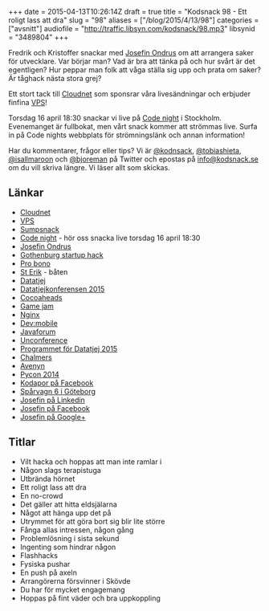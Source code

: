 +++
date = 2015-04-13T10:26:14Z
draft = true
title = "Kodsnack 98 - Ett roligt lass att dra"
slug = "98"
aliases = ["/blog/2015/4/13/98"]
categories = ["avsnitt"]
audiofile = "http://traffic.libsyn.com/kodsnack/98.mp3"
libsynid = "3489804"
+++

Fredrik och Kristoffer snackar med [Josefin Ondrus](https://se.linkedin.com/in/josefinondrus) om att arrangera saker för utvecklare. Var börjar man? Vad är bra att tänka på och hur svårt är det egentligen? Hur peppar man folk att våga ställa sig upp och prata om saker? Är tåghack nästa stora grej?

Ett stort tack till [Cloudnet](http://www.cloudnet.se) som sponsrar våra livesändningar och erbjuder finfina  [VPS](http://en.wikipedia.org/wiki/Virtual_private_server)!

Torsdag 16 april 18:30 snackar vi live på [Code night](http://www.codenight.se)  i Stockholm. Evenemanget är fullbokat, men vårt snack kommer att strömmas live. Surfa in på Code nights webbplats för strömningslänk och annan information!

Har du kommentarer, frågor eller tips? Vi är [@kodnsack](https://www.twitter.com/kodsnack), [@tobiashieta](https://www.twitter.com/tobiashieta), [@isallmaroon](https://www.twitter.com/isallmaroon) och [@bjoreman](https://www.twitter.com/bjoreman) på Twitter och epostas på [info@kodsnack.se](mailto:info@kodsnack.se) om du vill skriva längre. Vi läser allt som skickas.

## Länkar ##
* [Cloudnet](http://www.cloudnet.se)
* [VPS](http://en.wikipedia.org/wiki/Virtual_private_server)
* [Sumpsnack](http://www.kodsnack.se/sumpsnack)
* [Code night](http://www.codenight.se) - hör oss snacka live torsdag 16 april 18:30
* [Josefin Ondrus](https://se.linkedin.com/in/josefinondrus)
* [Gothenburg startup hack](http://www.gbgstartuphack.com/)
* [Pro bono](http://en.wikipedia.org/wiki/Pro_bono)
* [St Erik](http://www.stromma.se/sv/Goteborg/Inspiration/Skargard/MS-St-Erik/) - båten
* [Datatjej](http://datatjej.se/)
* [Datatjejkonferensen 2015](http://konferens.datatjej.se/#section-1)
* [Cocoaheads](http://cocoaheads.org/)
* [Game jam](http://en.wikipedia.org/wiki/Game_jam)
* [Nginx](http://en.wikipedia.org/wiki/Nginx)
* [Dev:mobile](http://devmobile.se/)
* [Javaforum](http://www.javaforum.se/jf/)
* [Unconference](http://en.wikipedia.org/wiki/Unconference)
* [Programmet för Datatjej 2015](http://konferens.datatjej.se/schema/)
* [Chalmers](http://en.wikipedia.org/wiki/Chalmers_University_of_Technology)
* [Avenyn](http://en.wikipedia.org/wiki/Kungsportsavenyen)
* [Pycon 2014](http://www.pycon.se/2014/)
* [Kodapor på Facebook](https://www.facebook.com/groups/utvecklare.stockholm/)
* [Spårvagn 6 i Göteborg](http://sv.wikipedia.org/wiki/Linje_6_%28G%C3%B6teborgs_sp%C3%A5rv%C3%A4gar%29)
* [Josefin på Linkedin](https://se.linkedin.com/in/josefinondrus)
* [Josefin på Facebook](https://www.facebook.com/josefin.ondrus)
* [Josefin på Google+](https://plus.google.com/107159125311369419659)

## Titlar ##
* Vilt hacka och hoppas att man inte ramlar i
* Någon slags terapistuga
* Utbrända hörnet
* Ett roligt lass att dra
* En no-crowd
* Det gäller att hitta eldsjälarna
* Något att hänga upp det på
* Utrymmet för att göra bort sig blir lite större
* Fånga allas intressen, någon gång
* Problemlösning i sista sekund
* Ingenting som hindrar någon
* Flashhacks
* Fysiska pushar
* En push på axeln
* Arrangörerna försvinner i Skövde
* Du har för mycket engagemang
* Hoppas på fint väder och bra uppkoppling